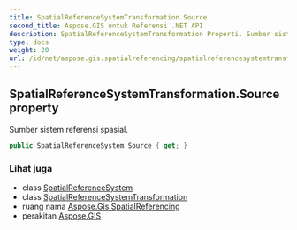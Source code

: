 ```yaml
---
title: SpatialReferenceSystemTransformation.Source
second_title: Aspose.GIS untuk Referensi .NET API
description: SpatialReferenceSystemTransformation Properti. Sumber sistem referensi spasial.
type: docs
weight: 20
url: /id/net/aspose.gis.spatialreferencing/spatialreferencesystemtransformation/source/
---
```

## SpatialReferenceSystemTransformation.Source property

Sumber sistem referensi spasial.

```csharp
public SpatialReferenceSystem Source { get; }
```

### Lihat juga

* class [SpatialReferenceSystem](../../spatialreferencesystem/)
* class [SpatialReferenceSystemTransformation](../)
* ruang nama [Aspose.Gis.SpatialReferencing](../../spatialreferencesystemtransformation/)
* perakitan [Aspose.GIS](../../../)


